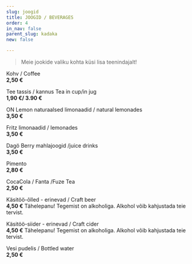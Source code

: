 ```yaml
---
slug: joogid
title: JOOGID / BEVERAGES
order: 4
in_nav: false
parent_slug: kadaka
new: false

---
```

<div class="ellipsis"></div>

> Meie jookide valiku kohta küsi lisa teenindajalt!

Kohv / Coffee  
**2,50 €**

Tee tassis / kannus    Tea in cup/in jug  
**1,90 €/ 3.90 €**

ON Lemon naturaalsed limonaadid / natural lemonades  
**3,50 €**

Fritz limonaadid / lemonades  
**3,50 €**

Dagö Berry mahlajoogid /juice drinks  
**3,50 €**

<span class="special"></span> Pimento  
**2,80 €**

CocaCola / Fanta /Fuze Tea  
**2,50 €**

Käsitöö-õlled - erinevad / Craft beer  
**4,50 €**
<span class="koostis">Tähelepanu! Tegemist on alkoholiga. Alkohol võib kahjustada teie tervist.</span>

Käsitöö-siider - erinevad / Craft cider  
**4,50 €**
<span class="koostis">Tähelepanu! Tegemist on alkoholiga. Alkohol võib kahjustada teie tervist.</span>

Vesi pudelis / Bottled water  
**2,50 €**